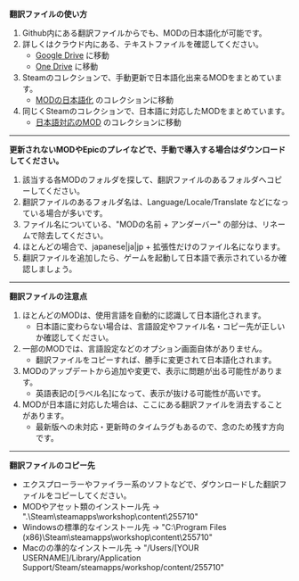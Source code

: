 **翻訳ファイルの使い方**

1. Github内にある翻訳ファイルからでも、MODの日本語化が可能です。
2. 詳しくはクラウド内にある、テキストファイルを確認してください。
    - [Google Drive](https://drive.google.com/drive/folders/13cCZ_7Rjl5MF67cwMrYMYlSfuIVL9_3b?usp=sharing) に移動
    - [One Drive](https://1drv.ms/f/s!ApPQKe2pLFHJvC1dCPsOAtxQn-Pq) に移動
3. Steamのコレクションで、手動更新で日本語化出来るMODをまとめています。
    - [MODの日本語化](https://steamcommunity.com/sharedfiles/filedetails/?id=2562905374) のコレクションに移動
4. 同じくSteamのコレクションで、日本語に対応したMODをまとめています。
    - [日本語対応のMOD](https://steamcommunity.com/sharedfiles/filedetails/?id=2562905374) のコレクションに移動

---

**更新されないMODやEpicのプレイなどで、手動で導入する場合はダウンロードしてください。**

1. 該当する各MODのフォルダを探して、翻訳ファイルのあるフォルダへコピーしてください。
2. 翻訳ファイルのあるフォルダ名は、Language/Locale/Translate などになっている場合が多いです。
3. ファイル名についている、"MODの名前 + アンダーバー" の部分は、リネームで除去してください。
4. ほとんどの場合で、japanese|ja|jp + 拡張性だけのファイル名になります。
5. 翻訳ファイルを追加したら、ゲームを起動して日本語で表示されているか確認しましょう。

---

**翻訳ファイルの注意点**

1. ほとんどのMODは、使用言語を自動的に認識して日本語化されます。
    - 日本語に変わらない場合は、言語設定やファイル名・コピー先が正しいか確認してください。
2. 一部のMODでは、言語設定などのオプション画面自体がありません。
    - 翻訳ファイルをコピーすれば、勝手に変更されて日本語化されます。
3. MODのアップデートから追加や変更で、表示に問題が出る可能性があります。
    - 英語表記の[ラベル名]になって、表示が抜ける可能性が高いです。
4. MODが日本語に対応した場合は、ここにある翻訳ファイルを消去することがあります。
    - 最新版への未対応・更新時のタイムラグもあるので、念のため残す方向です。

---

**翻訳ファイルのコピー先**

- エクスプローラーやファイラー系のソフトなどで、ダウンロードした翻訳ファイルをコピーしてください。
- MODやアセット類のインストール先 → ".\Steam\steamapps\workshop\content\255710"
- Windowsの標準的なインストール先 → "C:\Program Files (x86)\Steam\steamapps\workshop\content\255710"
- Macのの準的なインストール先 →  "/Users/[YOUR USERNAME]/Library/Application Support/Steam/steamapps/workshop/content/255710"
